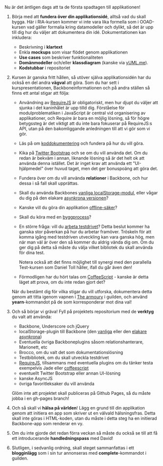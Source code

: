 Nu är det äntligen dags att ta de första spadtagen till applikationen!

1.  Börja med att **fundera över din applikationsidé**, alltså vad du skall bygga. Här i RIA-kursen kommer vi inte vara lika formella som i OOAD-kursen vad gäller formalia kring datamodeller och dylikt, så det är upp till dig hur du väljer att dokumentera din idé. Dokumentationen kan inkludera:
    *   Beskrivning i **klartext**
    *   Enkla **mockups** som visar flödet genom applikationen
    *   **Use cases** som beskriver funktionaliteten
    *   **Domänmodeller** och/eller **klassdiagram** (kanske via [yUML.me][1]). 
    *   **Kodstubbar** i repositoriet

5.  Kursen är ganska fritt hållen, så utöver själva applikationsidén har du också en del andra **vägval** att göra. Som du har sett i kurspresentationen, Backboneinformationen och på andra ställen så finns ett antal stigar att följa: 
    *   Användning av [RequireJS][52] är obligatoriskt, men hur djupt du väljer att sjunka i det kaninhålet är upp tilld dig. Förståelse för modulproblematiken i JavaScript är central vid organisering av applikationer, och Require är bara en möjlig lösning, så för högre betygssteg är det viktigt att du inte bara fokuserar på RequireJS:s API, utan på den bakomliggande anledningen till att vi gör som vi gör.
    *   Läs på om [koddokumentering][53] och fundera på hur du vill göra.
    *   Kika på [Twitter Bootstrap][54] och se om du vill använda det. Om du redan är bekväm i annan, liknande lösning så är det helt ok att använda denna istället. Det är inget krav att använda ett "UI-hjälpmedel" över huvud taget, men det ger bonuspoäng att göra det.
    *   Fundera över om du vill använda **relationer** i Backbone, och hur dessa i så fall skall upprättas.
    *   Skall du använda Backbones [vanliga localStorage-modul][510], eller vågar du dig på den elakare [asynkrona versionen][59]?
    *   Kanske vill du göra din applikation [offline-säker][55]?
    *   Skall du köra med en [byggprocess][10]?
    *   En större fråga: vill du [arbeta testdrivet][56]? Detta beslut kommer ha ganska stor påverkan på hur du arbetar framöver. Tröskeln för att komma igång med testdriven utveckling kan vara ganska hög, men när man väl är över den så kommer du aldrig vända dig om. Om du ger dig på detta så måste du välja vilket bibliotek du skall använda för dina test.

        Notera också att det finns möjlighet till synergi med den parallella Test-kursen som Daniel Toll håller, ifall du går även den!
    *   Förmodligen har du hört talas om [CoffeeScript][57] - kanske är detta läget att prova, om du inte redan gjort det?

    När du bestämt dig för vilka stigar du vill utforska, dokumentera detta genom att titta igenom vapnen i [The armoury][9] i guilden, och använd **yearn**-kommandot på de som korresponderar mot dina val!

2.  Och så börjar vi gräva! Fyll på projektets repositorium med de **verktyg** du valt att använda:
    *   Backbone, Underscore och jQuery
    *   localStorage-plugin till Backbone (den [vanliga][6] eller den [elakare asynkrona][7])
    *   Eventuella övriga Backboneplugins såsom relationshanterare, Marionett, etc
    *   Brocco, om du valt det som dokumentationslösning
    *   Testbibliotek, om du skall utveckla testdrivet
    *   [RequireJS][3], tillsammans med eventuella plugins om du tänker testa exempelvis Jade eller [coffeescript][5]
    *   eventuellt Twitter Bootstrap eller annan UI-lösning
    *   kanske AsyncJS
    *   övriga favoritleksaker du vill använda

    Glöm inte att projektet skall publiceras på Github Pages, så du måste jobba i en gh-pages branch!

4.  Och så skall vi **hälsa på världen**! Lägg en grund till din applikation genom att initiera en app som skriver ut en välvald hälsningsfras. Detta skall inte göras i HTML-koden, utan du måste i detta steg ha en initierad Backbone-app som renderar en vy.

5.  Om du inte gjorde det redan förra veckan så måste du också se till att få ett introducerande **handledningspass** med David!

5.  Slutligen, i sedvanlig ordning, skall steget sammanfattas i ett **blogginlägg** som i sin tur annonseras med **complete**-kommandot i guilden.

 [1]: http://yuml.me/
 [2]: https://github.com/krawaller/riaprojekt2013/ 
 [3]: https://coursepress.lnu.se/kurs/ria-utveckling-med-javascript/require/
 [4]: https://coursepress.lnu.se/kurs/ria-utveckling-med-javascript/sweet-js/
 [5]: https://coursepress.lnu.se/kurs/ria-utveckling-med-javascript/coffeescript/
 [6]: https://github.com/jeromegn/Backbone.localStorage
 [7]: https://gist.github.com/4450947
 [8]: https://coursepress.lnu.se/kurs/ria-utveckling-med-javascript/git-github/
 [9]: http://krawaller.github.io/riacastle/#armoury
 [10]: https://coursepress.lnu.se/kurs/ria-utveckling-med-javascript/byggprocess/


 [52]: https://coursepress.lnu.se/kurs/ria-utveckling-med-javascript/require/
 [53]: https://coursepress.lnu.se/kurs/ria-utveckling-med-javascript/dokumentation/
 [54]: https://coursepress.lnu.se/kurs/ria-utveckling-med-javascript/twitter-bootstrap/
 [55]: https://coursepress.lnu.se/kurs/ria-utveckling-med-javascript/offline-applikationer/
 [56]: https://coursepress.lnu.se/kurs/ria-utveckling-med-javascript/test-driven-utveckling/
 [57]: https://coursepress.lnu.se/kurs/ria-utveckling-med-javascript/coffeescript/
 [58]: https://coursepress.lnu.se/kurs/ria-utveckling-med-javascript/applikationsideer/  
 [59]: https://gist.github.com/4450947
 [510]: https://github.com/jeromegn/Backbone.localStorage/blob/master/backbone.localStorage.js
 [511]: https://coursepress.lnu.se/grupper/ria-utveckling-med-javascript-vt13/forum/topic/steg-1-vagval/
 [512]: https://coursepress.lnu.se/kurs/ria-utveckling-med-javascript/kodorganisering/
